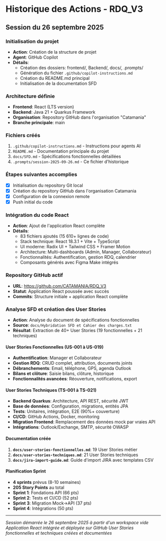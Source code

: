 # Historique des Actions - RDQ_V3

## Session du 26 septembre 2025

### Initialisation du projet
- **Action**: Création de la structure de projet
- **Agent**: GitHub Copilot
- **Détails**: 
  - Création des dossiers: frontend/, Backend/, docs/, .prompts/
  - Génération du fichier `.github/copilot-instructions.md`
  - Création du README.md principal
  - Initialisation de la documentation SFD

### Architecture définie
- **Frontend**: React (LTS version)
- **Backend**: Java 21 + Quarkus Framework
- **Organisation**: Repository GitHub dans l'organisation "Catamania"
- **Branche principale**: main

### Fichiers créés
1. `.github/copilot-instructions.md` - Instructions pour agents AI
2. `README.md` - Documentation principale du projet
3. `docs/SFD.md` - Spécifications fonctionnelles détaillées
4. `.prompts/session-2025-09-26.md` - Ce fichier d'historique

### Étapes suivantes accomplies
- [x] Initialisation du repository Git local
- [x] Création du repository GitHub dans l'organisation Catamania
- [x] Configuration de la connexion remote
- [x] Push initial du code

### Intégration du code React
- **Action**: Ajout de l'application React complète
- **Détails**:
  - 83 fichiers ajoutés (15 610+ lignes de code)
  - Stack technique: React 18.3.1 + Vite + TypeScript
  - UI moderne: Radix UI + Tailwind CSS + Framer Motion
  - Architecture: Multi-dashboards (Admin, Manager, Collaborateur)
  - Fonctionnalités: Authentification, gestion RDQ, calendrier
  - Composants générés avec Figma Make intégrés

### Repository GitHub actif
- **URL**: https://github.com/CATAMANIA/RDQ_V3
- **Statut**: Application React poussée avec succès
- **Commits**: Structure initiale + application React complète

### Analyse SFD et création des User Stories
- **Action**: Analyse du document de spécifications fonctionnelles
- **Source**: `docs/Hybridation SFD et Cahier des charges.txt`
- **Résultat**: Extraction de 40+ User Stories (19 fonctionnelles + 21 techniques)

#### User Stories Fonctionnelles (US-001 à US-019)
- **Authentification**: Manager et Collaborateur
- **Gestion RDQ**: CRUD complet, attribution, documents joints
- **Débranchements**: Email, téléphone, GPS, agenda Outlook
- **Bilans et clôture**: Saisie bilans, clôture, historique
- **Fonctionnalités avancées**: Réouverture, notifications, export

#### User Stories Techniques (TS-001 à TS-021)
- **Backend Quarkus**: Architecture, API REST, sécurité JWT
- **Base de données**: Configuration, migrations, entités JPA
- **Tests**: Unitaires, intégration, E2E (90%+ couverture)
- **CI/CD**: GitHub Actions, Docker, monitoring
- **Migration Frontend**: Remplacement des données mock par vraies API
- **Intégrations**: Outlook/Exchange, SMTP, sécurité OWASP

#### Documentation créée
1. **`docs/user-stories-fonctionnelles.md`**: 19 User Stories métier
2. **`docs/user-stories-techniques.md`**: 21 User Stories techniques
3. **`docs/jira-import-guide.md`**: Guide d'import JIRA avec templates CSV

#### Planification Sprint
- **4 sprints** prévus (8-10 semaines)
- **205 Story Points** au total
- **Sprint 1**: Fondations API (66 pts)
- **Sprint 2**: Tests et CI/CD (52 pts)
- **Sprint 3**: Migration Mock→API (37 pts)
- **Sprint 4**: Intégrations (50 pts)

---
*Session démarrée le 26 septembre 2025 à partir d'un workspace vide*
*Application React intégrée et déployée sur GitHub*
*User Stories fonctionnelles et techniques créées et documentées*